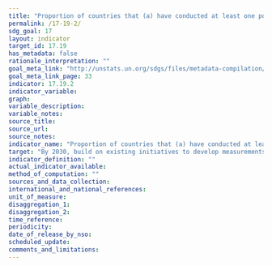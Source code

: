 ```yaml
---
title: "Proportion of countries that (a) have conducted at least one population and housing census in the last 10 years"
permalink: /17-19-2/
sdg_goal: 17
layout: indicator
target_id: 17.19
has_metadata: false
rationale_interpretation: ""
goal_meta_link: "http://unstats.un.org/sdgs/files/metadata-compilation/Metadata-Goal-17.pdf"
goal_meta_link_page: 33
indicator: 17.19.2
indicator_variable: 
graph: 
variable_description: 
variable_notes: 
source_title: 
source_url: 
source_notes: 
indicator_name: "Proportion of countries that (a) have conducted at least one population and housing census in the last 10 years"
target: "By 2030, build on existing initiatives to develop measurements of progress on sustainable development that complement gross domestic product, and support statistical capacity-building in developing countries."
indicator_definition: ""
actual_indicator_available: 
method_of_computation: ""
sources_and_data_collection: 
international_and_national_references: 
unit_of_measure: 
disaggregation_1: 
disaggregation_2: 
time_reference: 
periodicity: 
date_of_release_by_nso: 
scheduled_update: 
comments_and_limitations: 
---
```


